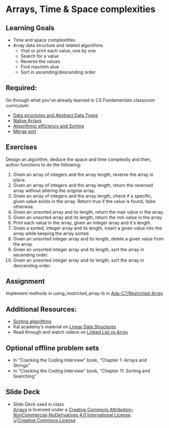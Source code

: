 # Arrays, Time & Space complexities
## Learning Goals
+ Time and space complexitites
+ Array data structure and related algorithms
  + Visit or print each value, one by one
  + Search for a value
  + Reverse the values
  + Find max/min alue
  + Sort in ascending/descending order

## Required:
Go through what you've already learned in CS Fundamentals classroom curriculum:
   + [Data structures and Abstract Data Types](https://github.com/Ada-Developers-Academy/textbook-curriculum/blob/master/04-cs-fundamentals/classroom/ADTs-Stacks-Queues.md)
   + [Native Arrays](https://github.com/Ada-Developers-Academy/textbook-curriculum/blob/master/04-cs-fundamentals/classroom/Array-vs-ArrayList.md)
   + [Algorithmic efficiency and Sorting](https://github.com/Ada-Developers-Academy/textbook-curriculum/blob/master/04-cs-fundamentals/classroom/Sorting-Efficiency.md)
   + [Merge sort](https://github.com/Ada-Developers-Academy/textbook-curriculum/blob/master/04-cs-fundamentals/classroom/Mergesort.md)

## Exercises
Design an algorithm, deduce the space and time complexity and then, author functions to do the following:
1. Given an array of integers and the array length, reverse the array in place.
2. Given an array of integers and the array length, return the reversed array without altering the original array.
3. Given an array of integers and the array length, check if a specific, given value exists in the array. Return true if the value is found, false otherwse.
4. Given an unsorted array and its length, return the max value in the array.
5. Given an unsorted array and its length, return the min value in the array.
6. Print each value in the array, given an integer array and it's length.
7. Given a sorted, integer array and its length, insert a given value into the array while keeping the array sorted.
8. Given an unsorted integer array and its length, delete a given value from the array.
9. Given an unsorted integer array and its length, sort the array in ascending order.
10. Given an unsorted integer array and its length, sort the array in descending order.

## Assignment
Implement methods in using_restricted_array.rb in [Ada-C7/Restricted-Array](https://github.com/Ada-C7/Restricted-Array)

## Additional Resources:
+ [Sorting algorithms](http://www.geeksforgeeks.org/sorting-algorithms/)
+ Kal academy's material on [Linear Data Structures](https://drive.google.com/open?id=0BxHords9odw3cDhCdGMxcWFVRms)
+ Read through and watch videos on [Linked List vs Array](http://www.geeksforgeeks.org/linked-list-vs-array/)

## Optional offline problem sets
+ In "Cracking the Coding Interview" book, "Chapter 1: Arrays and Strings"
+ In "Cracking the Coding Interview" book, "Chapter 11: Sorting and Searching"

## Slide Deck
+ Slide Deck used in class</br>
<span xmlns:dct="http://purl.org/dc/terms/" property="dct:title"><a href="https://drive.google.com/file/d/0B__DV26QHsH4aHNVT0lrVVFOSEk/view?usp=sharing">Arrays</a></span> is licensed under a <a rel="license" href="http://creativecommons.org/licenses/by-nc-nd/4.0/">Creative Commons Attribution-NonCommercial-NoDerivatives 4.0 International License</a>.</br>
<a rel="license" href="http://creativecommons.org/licenses/by-nc-nd/4.0/"><img alt="Creative Commons License" style="border-width:0" src="https://i.creativecommons.org/l/by-nc-nd/4.0/88x31.png" /></a><br /> 
